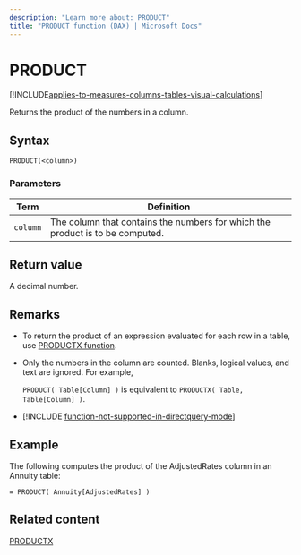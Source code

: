 ```yaml
---
description: "Learn more about: PRODUCT"
title: "PRODUCT function (DAX) | Microsoft Docs"
---
```

# PRODUCT

[!INCLUDE[applies-to-measures-columns-tables-visual-calculations](includes/applies-to-measures-columns-tables-visual-calculations.md)]
  
Returns the product of the numbers in a column.  
  
## Syntax  
  
```dax
PRODUCT(<column>)  
```
  
### Parameters  
  
|Term|Definition|  
|--------|--------------|  
|`column`|The column that contains the numbers for which the product is to be computed.|  
  
## Return value

A decimal number.  
  
## Remarks

- To return the product of an expression evaluated for each row in a table, use [PRODUCTX function](productx-function-dax.md).  

- Only the numbers in the column are counted. Blanks, logical values, and text are ignored. For example,

  `PRODUCT( Table[Column] )` is equivalent to `PRODUCTX( Table, Table[Column] )`.  

- [!INCLUDE [function-not-supported-in-directquery-mode](includes/function-not-supported-in-directquery-mode.md)]
 
## Example

The following computes the product of the AdjustedRates column in an Annuity table:  
  
```dax
= PRODUCT( Annuity[AdjustedRates] )  
```
  
## Related content

[PRODUCTX](productx-function-dax.md)  
